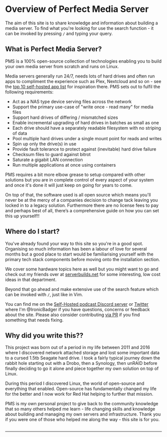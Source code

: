 # Overview of Perfect Media Server

The aim of this site is to share knowledge and information about building a media server. To find what you're looking for use the search function - it can be invoked by pressing `/` and typing your query.

## What is Perfect Media Server?

PMS is a 100% open-source collection of technologies enabling you to build your own media server from scratch and runs on Linux.

Media servers generally run 24/7, needs lots of hard drives and often run apps to compliment the experience such as Plex, Nextcloud and so on - see the [top 10 self-hosted app list](../day-two/top10apps.md) for inspiration there. PMS sets out to fulfil the following requirements:

* Act as a NAS type device serving files across the network
* Support the primary use-case of "write once - read many" for media files
* Support hard drives of differing / mismatched sizes
* Enable incremental upgrading of hard drives in batches as small as one
* Each drive should have a separately readable filesystem with no striping of data
* Pool multiple hard drives under a single mount point for reads and writes
* Spin up only the drive(s) in use
* Provide fault tolerance to protect against (inevitable) hard drive failure
* Checksum files to guard against bitrot
* Saturate a gigabit LAN connection
* Run multiple applications at once using containers

PMS requires a bit more elbow grease to setup compared with other solutions but you are in complete control of every aspect of your system and once it's done it will just keep on going for years to come. 

On top of that, the software used is all open source which means you'll never be at the mercy of a companies decision to change tack leaving you locked in to a legacy solution. Furthermore there are no license fees to pay and perhaps best of all, there’s a comprehensive guide on how you can set this up yourself!!

## Where do I start?

You've already found your way to this site so you're in a good spot. Organising so much information has been a labour of love for several months but a good place to start would be familiarising yourself with the primary tech stack components before moving onto the installation section.

We cover some hardware topics here as well but you might want to go and check out my friends over at [serverbuilds.net](https://serverbuilds.net) for some interesting, low cost ideas in that department.

Beyond that go ahead and make extensive use of the search feature which can be invoked with `/`, just like in Vim.

You can find me on the [Self-Hosted podcast Discord server](https://discord.gg/efhGsp75dx) or [Twitter](https://twitter.com/ironicbadger) where I'm @IronicBadger if you have questions, concerns or feedback about the site. Please also consider contributing [via PR](https://github.com/IronicBadger/pms-wiki/) if you find something that needs fixing.

## Why did you write this??

This project was born out of a period in my life between 2011 and 2016 where I discovered network attached storage and lost some important data to a cursed 1.5tb Seagate hard drive. I took a fairly typical journey down the rabbit hole starting out with a Drobo, then a Synology, then unRAID before finally deciding to go it alone and piece together my own solution on top of Linux.

During this period I discovered Linux, the world of open-source and everything that enabled. Open-source has fundamentally changed my life for the better and I now work for Red Hat helping to further that mission. 

PMS is my own personal project to give back to the community knowledge that so many others helped me learn - life changing skills and knowledge about building and managing my own servers and infrastructure. Thank you if you were one of those who helped me along the way - this site is for you.
##
- - -

